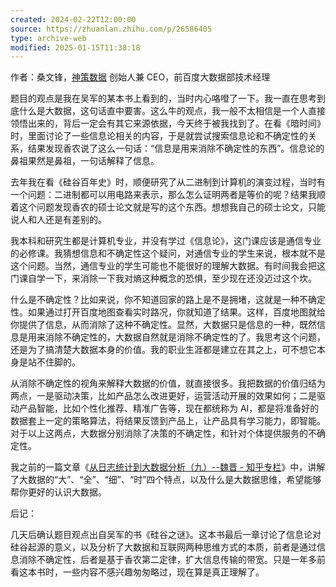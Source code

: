 ```yaml
---
created: 2024-02-22T12:00:00
source: https://zhuanlan.zhihu.com/p/26586405
type: archive-web
modified: 2025-01-15T11:38:18
---
```


作者：桑文锋，[神策数据](https://link.zhihu.com/?target=https%3A//sensorsdata.cn/%3Fch%3Dzhihu) 创始人兼 CEO，前百度大数据部技术经理

题目的观点是我在吴军的某本书上看到的，当时内心咯噔了一下。我一直在思考到底什么是大数据，这句话直中要害。这么牛的观点，我一般不太相信是一个人直接领悟出来的，背后一定会有其它来源依据，今天终于被我找到了。在看《暗时间》时，里面讨论了一些信息论相关的内容，于是就尝试搜索信息论和不确定性的关系，结果发现香农说了这么一句话：“信息是用来消除不确定性的东西”。信息论的鼻祖果然是鼻祖，一句话解释了信息。

去年我在看《硅谷百年史》时，顺便研究了从二进制到计算机的演变过程，当时有一个问题：二进制都可以用电路来表示，那么怎么证明两者是等价的呢？结果我顺着这个问题发现香农的硕士论文就是写的这个东西。想想我自己的硕士论文，只能说人和人还是有差别的。

我本科和研究生都是计算机专业，并没有学过《信息论》，这门课应该是通信专业的必修课。我猜想信息和不确定性这个疑问，对通信专业的学生来说，根本就不是这个问题。当然，通信专业的学生可能也不能很好的理解大数据。有时间我会把这门课自学一下，来消除一下我对熵这种概念的恐惧，至少现在还没迈过这个坎。

什么是不确定性？比如来说，你不知道回家的路上是不是拥堵，这就是一种不确定性。如果通过打开百度地图查看实时路况，你就知道了结果。这样，百度地图就给你提供了信息，从而消除了这种不确定性。显然，大数据只是信息的一种，既然信息是用来消除不确定性的，大数据自然就是消除不确定性的了。我思考这个问题，还是为了搞清楚大数据本身的价值。我的职业生涯都是建立在其之上，可不想它本身是站不住脚的。

从消除不确定性的视角来解释大数据的价值，就直接很多。我把数据的价值归结为两点，一是驱动决策，比如产品怎么改进更好，运营活动开展的效果如何；二是驱动产品智能，比如个性化推荐、精准广告等，现在都统称为 AI，都是将准备好的数据套上一定的策略算法，将结果反馈到产品上，让产品具有学习能力，即智能。对于以上这两点，大数据分别消除了决策的不确定性，和针对个体提供服务的不确定性。

我之前的一篇文章《[从日志统计到大数据分析（九）--魏晋 - 知乎专栏](https://zhuanlan.zhihu.com/p/20444635?utm_medium=social&utm_source=wechat_session)》中，讲解了大数据的“大”、“全”、“细”、“时”四个特点，以及什么是大数据思维，希望能够帮你更好的认识大数据。

后记：

几天后确认题目观点出自吴军的书《硅谷之谜》。这本书最后一章讨论了信息论对硅谷起源的意义，以及分析了大数据和互联网两种思维方式的本质，前者是通过信息消除不确定性，后者是基于香农第二定律，扩大信息传输的带宽。只是一年多前看这本书时，一些内容不感兴趣匆匆略过，现在算是真正理解了。
